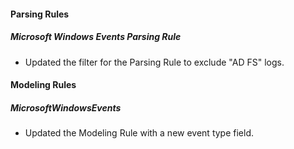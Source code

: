 
#### Parsing Rules

##### Microsoft Windows Events Parsing Rule

- Updated the filter for the Parsing Rule to exclude "AD FS" logs.

#### Modeling Rules

##### MicrosoftWindowsEvents

- Updated the Modeling Rule with a new event type field.